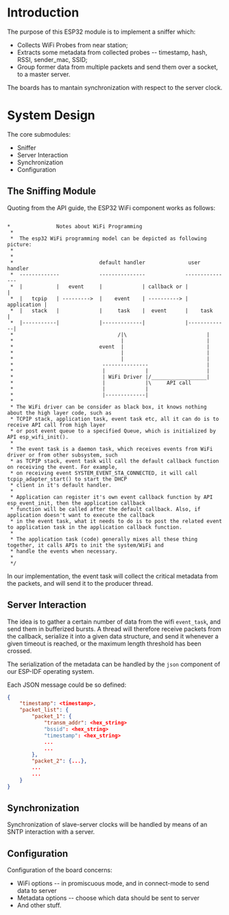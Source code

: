 # Introduction

The purpose of this ESP32 module is to implement a sniffer which:

- Collects WiFi Probes from near station;
- Extracts some metadata from collected probes -- timestamp, hash, RSSI, sender_mac, SSID;
- Group former data from multiple packets and send them over a socket, to a master server.

The boards has to mantain synchronization with respect to the server clock.

# System Design

The core submodules:

- Sniffer
- Server Interaction
- Synchronization
- Configuration

## The Sniffing Module

Quoting from the API guide, the ESP32 WiFi component works as follows:

```

*               Notes about WiFi Programming
 *
 *  The esp32 WiFi programming model can be depicted as following picture:
 *
 *
 *                            default handler              user handler
 *  -------------             ---------------             ---------------
 *  |           |   event     |             | callback or |             |
 *  |   tcpip   | --------->  |    event    | ----------> | application |
 *  |   stack   |             |     task    |  event      |    task     |
 *  |-----------|             |-------------|             |-------------|
 *                                  /|\                          |
 *                                   |                           |
 *                            event  |                           |
 *                                   |                           |
 *                                   |                           |
 *                             ---------------                   |
 *                             |             |                   |
 *                             | WiFi Driver |/__________________|
 *                             |             |\     API call
 *                             |             |
 *                             |-------------|
 *
 * The WiFi driver can be consider as black box, it knows nothing about the high layer code, such as
 * TCPIP stack, application task, event task etc, all it can do is to receive API call from high layer
 * or post event queue to a specified Queue, which is initialized by API esp_wifi_init().
 *
 * The event task is a daemon task, which receives events from WiFi driver or from other subsystem, such
 * as TCPIP stack, event task will call the default callback function on receiving the event. For example,
 * on receiving event SYSTEM_EVENT_STA_CONNECTED, it will call tcpip_adapter_start() to start the DHCP
 * client in it's default handler.
 *
 * Application can register it's own event callback function by API esp_event_init, then the application callback
 * function will be called after the default callback. Also, if application doesn't want to execute the callback
 * in the event task, what it needs to do is to post the related event to application task in the application callback function.
 *
 * The application task (code) generally mixes all these thing together, it calls APIs to init the system/WiFi and
 * handle the events when necessary.
 *
 */
```

In our implementation, the event task will collect the critical metadata from the packets, and will send it to the producer thread.

## Server Interaction

The idea is to gather a certain number of data from the wifi `event_task`, and send them in bufferized bursts.
A thread will therefore receive packets from the callback, serialize it into a given data structure, and send it whenever
a given timeout is reached, or the maximum length threshold has been crossed.

The serialization of the metadata can be handled by the `json` component of our ESP-IDF operating system.

Each JSON message could be so defined:
```json
{
	"timestamp": <timestamp>,
	"packet_list": {
		"packet_1": {
			"transm_addr": <hex_string>
			"bssid": <hex_string>
			"timestamp": <hex_string>
			...
			...
		},
		"packet_2": {...},
		...
		...
	}
}
```
## Synchronization

Synchronization of slave-server clocks will be handled by means of an SNTP interaction with a server.

## Configuration

Configuration of the board concerns:

- WiFi options -- in promiscuous mode, and in connect-mode to send data to server
- Metadata options -- choose which data should be sent to server
- And other stuff.
